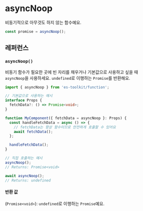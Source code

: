 # asyncNoop

비동기적으로 아무것도 하지 않는 함수예요.

```typescript
const promise = asyncNoop();
```

## 레퍼런스

### `asyncNoop()`

비동기 함수가 필요한 곳에 빈 자리를 채우거나 기본값으로 사용하고 싶을 때 `asyncNoop`을 사용하세요. `undefined`로 이행하는 `Promise`를 반환해요.

```typescript
import { asyncNoop } from 'es-toolkit/function';

// 기본값으로 사용하는 예시
interface Props {
  fetchData?: () => Promise<void>;
}

function MyComponent({ fetchData = asyncNoop }: Props) {
  const handleFetchData = async () => {
    // fetchData는 항상 함수이므로 안전하게 호출할 수 있어요
    await fetchData();
  };

  handleFetchData();
}

// 직접 호출하는 예시
asyncNoop();
// Returns: Promise<void>

await asyncNoop();
// Returns: undefined
```

#### 반환 값

(`Promise<void>`): `undefined`로 이행하는 `Promise`예요.
